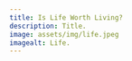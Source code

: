 ```yaml
---
title: Is Life Worth Living?
description: Title.
image: assets/img/life.jpeg
imagealt: Life.
---
```


